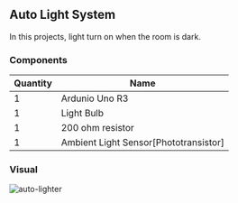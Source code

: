 ## Auto Light System
In this projects, light turn on when the room is dark.
### Components

|Quantity|Name|
|--------|----|
|1|Ardunio Uno R3|
|1|Light Bulb|
|1|200 ohm resistor|
|1|Ambient Light Sensor[Phototransistor]|

### Visual
![auto-lighter](https://user-images.githubusercontent.com/70448242/182263492-9dabdee9-847c-41f1-a213-404abdefbdfd.png)
